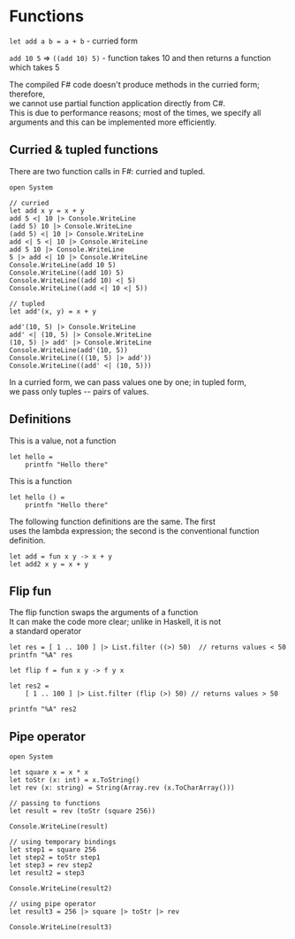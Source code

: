 # Functions

`let add a b = a + b`  - curried form  

`add 10 5` => `((add 10) 5)`  - function takes 10 and then returns a function which takes 5  


The compiled F# code doesn't produce methods in the curried form; therefore,  
we cannot use partial function application directly from C#.   
This is due to performance reasons; most of the times, we specify all   
arguments and this can be implemented more efficiently.  

## Curried & tupled functions

There are two function calls in F#: curried and tupled.  

```F#
open System 

// curried
let add x y = x + y 
add 5 <| 10 |> Console.WriteLine
(add 5) 10 |> Console.WriteLine
(add 5) <| 10 |> Console.WriteLine
add <| 5 <| 10 |> Console.WriteLine
add 5 10 |> Console.WriteLine
5 |> add <| 10 |> Console.WriteLine
Console.WriteLine(add 10 5)
Console.WriteLine((add 10) 5)
Console.WriteLine((add 10) <| 5)
Console.WriteLine((add <| 10 <| 5))

// tupled
let add'(x, y) = x + y

add'(10, 5) |> Console.WriteLine
add' <| (10, 5) |> Console.WriteLine
(10, 5) |> add' |> Console.WriteLine
Console.WriteLine(add'(10, 5))
Console.WriteLine(((10, 5) |> add'))
Console.WriteLine((add' <| (10, 5)))
```

In a curried form, we can pass values one by one; in tupled form,  
we pass only tuples -- pairs of values.  

## Definitions

This is a value, not a function  

```f#
let hello =  
    printfn "Hello there"
```

This is a function

```f#
let hello () =
    printfn "Hello there"
```

The following function definitions are the same. The first  
uses the lambda expression; the second is the conventional function definition.  

```f#
let add = fun x y -> x + y
let add2 x y = x + y
```

## Flip fun

The flip function swaps the arguments of a function  
It can make the code more clear; unlike in Haskell, it is not  
a standard operator  

```F#
let res = [ 1 .. 100 ] |> List.filter ((>) 50)  // returns values < 50  
printfn "%A" res

let flip f = fun x y -> f y x

let res2 =
    [ 1 .. 100 ] |> List.filter (flip (>) 50) // returns values > 50  

printfn "%A" res2
```

## Pipe operator

```f#
open System

let square x = x * x
let toStr (x: int) = x.ToString()
let rev (x: string) = String(Array.rev (x.ToCharArray()))

// passing to functions
let result = rev (toStr (square 256))

Console.WriteLine(result)

// using temporary bindings
let step1 = square 256
let step2 = toStr step1
let step3 = rev step2
let result2 = step3

Console.WriteLine(result2)

// using pipe operator
let result3 = 256 |> square |> toStr |> rev

Console.WriteLine(result3)
```

